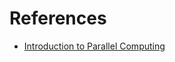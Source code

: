 # References

- [Introduction to Parallel Computing](https://computing.llnl.gov/tutorials/parallel_comp/)
